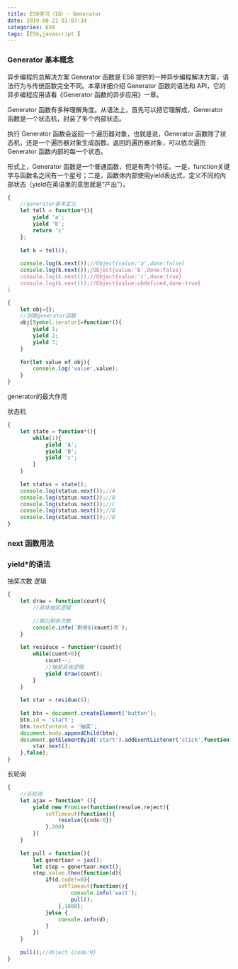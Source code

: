 ```yaml
---
title: ES6学习（16）- Generator
date: 2019-08-21 01:07:34
categories: ES6
tags: [ES6,javascript ]
---
```


### Generator 基本概念 
异步编程的总解决方案
Generator 函数是 ES6 提供的一种异步编程解决方案，语法行为与传统函数完全不同。本章详细介绍 Generator 函数的语法和 API，它的异步编程应用请看《Generator 函数的异步应用》一章。

Generator 函数有多种理解角度。从语法上，首先可以把它理解成，Generator 函数是一个状态机，封装了多个内部状态。

执行 Generator 函数会返回一个遍历器对象，也就是说，Generator 函数除了状态机，还是一个遍历器对象生成函数。返回的遍历器对象，可以依次遍历 Generator 函数内部的每一个状态。

形式上，Generator 函数是一个普通函数，但是有两个特征。一是，function关键字与函数名之间有一个星号；二是，函数体内部使用yield表达式，定义不同的内部状态（yield在英语里的意思就是“产出”）。
<!-- more -->

```javascript
{
    //generator基本定义
    let tell = function*(){
        yield 'a';
        yield 'b';
        return 'c'
    };
    
    let k = tell();
    
    console.log(k.next());//Object{value:'a',done:false}    
    console.log(k.next());/Object{value:'b',done:false}    
    console.log(k.next());//Object{value:'c',done:true}    
    console.log(k.next());//Object{value:ubdefined,done:true}    
}
```

```javascript
{
    let obj={};
    //创建generator函数
    obj[Symbol.ierator]=function*(){
        yield 1;
        yield 2;
        yield 3;
    }
    
    for(let value of obj){
        console.log('value',value);
    }
}
```
generator的最大作用

状态机

```javascript
{
    let state = function*(){
        while(1){
            yield 'A';
            yield 'B';
            yield 'c';
        }
    }
    
    let status = state();
    console.log(status.next());//A
    console.log(status.next());//B
    console.log(status.next());//C
    console.log(status.next());//A
    console.log(status.next());//B
}
```



### next 函数用法

### yield*的语法


抽奖次数  逻辑 


```javascript
{
    let draw = function(count){
        //具体抽奖逻辑 
        
        //输出剩余次数
        console.info(`剩余${count}次`);
    }
    
    let residuce = function*(count){
        while(cuont>0){
            count--;
            //抽奖具体逻辑
            yield draw(count);
        }
    }
    
    let star = residue(5);
    
    let btn = document.createElement('button');
    btn.id = 'start';
    btn.textContent = '抽奖';
    document.body.appendChild(btn);
    document.getElementById('start').addEventListener('click',function(){
        star.next();
    },false);
}
```

长轮询
```javascript
{
    //长轮询
    let ajax = function* (){
        yield new Promise(function(resolve,reject){
            setTimeout(function(){
                resolve({code:0})
            },200)
        })
    }
    
    let pull = function(){
        let genertaor = jax();
        let step = genertaor.next();
        step.value.then(function(d){
            if(d.code!=0){
                setTimeout(function(){
                    console.info('wait');
                    pull();
                },1000);
            }else {
                console.info(d);
            }
        })
    }
    
    pull();//Object {code:0}
}
```


